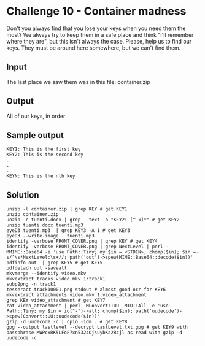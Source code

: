 # Challenge 10 - Container madness

Don't you always find that you lose your keys when you need them the most? We always try to keep them in a safe place and think "I'll remember where they are", but this isn't always the case. Please, help us to find our keys. They must be around here somewhere, but we can't find them.

## Input

The last place we saw them was in this file: container.zip

## Output

All of our keys, in order

## Sample output
```
KEY1: This is the first key
KEY2: This is the second key
.
.
.
KEYN: This is the nth key
```

## Solution
```
unzip -l container.zip | grep KEY # get KEY1
unzip container.zip
unzip -c tuenti.docx | grep --text -o "KEY2: [^ <]*" # get KEY2
unzip tuenti.docx tuenti.mp3
eyeD3 tuenti.mp3  | grep KEY3 -A 1 # get KEY3
eyeD3 --write-image . tuenti.mp3 
identify -verbose FRONT_COVER.png | grep KEY # get KEY4
identify -verbose FRONT_COVER.png | grep NextLevel | perl -MMIME::Base64 -e 'use Path::Tiny; my $in = <STDIN>; chomp($in); $in =~ s/^\s*NextLevel:\s+//; path('out')->spew(MIME::Base64::decode($in))'
pdfinfo out  | grep KEY5 # get KEY5
pdfdetach out -saveall
mkvmerge --identify video.mkv
mkvextract tracks video.mkv 1:track1
subp2png -n track1
tesseract track10001.png stdout # almost good ocr for KEY6
mkvextract attachments video.mkv 1:video_attachment
grep KEY video_attachment # get KEY7
cat video_attachment | perl -MConvert::UU -MIO::All -e 'use Path::Tiny; my $in = io("-")->all; chomp($in); path('uudecode')->spew(Convert::UU::uudecode($in))'
gzip -d uudecode -c | cpio -idm . # get KEY8
gpg --output lastlevel --decrypt LastLevel.txt.gpg # get KEY9 with passphrase MWPcxRK5LFoF7xn5324OjsuybKa2Rzjl as read with gzip -d uudecode -c
```

